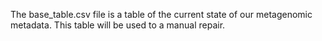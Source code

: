 The base_table.csv file is a table of the current state of our metagenomic 
metadata.
This table will be used to a manual repair.